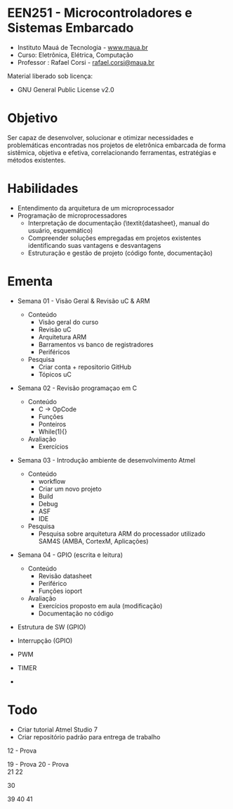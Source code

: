 EEN251 - Microcontroladores e Sistemas Embarcado
==================
* Instituto Mauá de Tecnologia - www.maua.br 
* Curso: Eletrônica, Elétrica, Computação
* Professor : Rafael Corsi - rafael.corsi@maua.br

Material liberado sob licença:
 * GNU General Public License v2.0

# Objetivo

Ser capaz de desenvolver, solucionar e otimizar necessidades e problemáticas encontradas nos projetos de eletrônica embarcada de forma sistêmica, objetiva e efetiva, correlacionando ferramentas, estratégias e métodos existentes.

# Habilidades 
 * Entendimento da arquitetura de um microprocessador
 * Programação de microprocessadores 
	* Interpretação de documentação (\textit{datasheet}, manual do usuário, esquemático)
	* Compreender soluções empregadas em projetos existentes identificando suas vantagens e desvantagens
	* Estruturação e gestão de projeto (código fonte, documentação)

# Ementa

 * Semana 01 - Visão Geral & Revisão uC & ARM
    - Conteúdo
        - Visão geral do curso 
        - Revisão uC
        - Arquitetura ARM  
        - Barramentos vs banco de registradores
        - Periféricos  
    - Pesquisa 
        - Criar conta + repositorio GitHub
        - Tópicos uC
 
 * Semana 02 - Revisão programaçao em C
    - Conteúdo
        - C -> OpCode
        - Funções
        - Ponteiros
        - While(1){}
    - Avaliação
        - Exercícios

 * Semana 03 - Introdução ambiente de desenvolvimento Atmel
    - Conteúdo
        - workflow
        - Criar um novo projeto
        - Build
        - Debug
        - ASF
        - IDE
    - Pesquisa
        - Pesquisa sobre arquitetura ARM do processador utilizado SAM4S (AMBA, CortexM, Aplicações)

 * Semana 04 - GPIO (escrita e leitura)
    - Conteúdo
        - Revisão datasheet
        - Periférico
        - Funções ioport
    - Avaliação
        - Exercícios proposto em aula (modificação)
        - Documentação no código

 * Estrutura de SW (GPIO)
 * Interrupção (GPIO)
 * PWM
 * TIMER
 * 



# Todo
 - Criar tutorial Atmel Studio 7
 - Criar repositório padrão para entrega de trabalho 




 12 - Prova

 19 - Prova
 20 - Prova   
 21
 22
 
 30
 
 39
 40
 41
